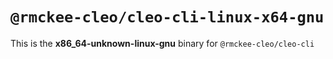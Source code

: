 # `@rmckee-cleo/cleo-cli-linux-x64-gnu`

This is the **x86_64-unknown-linux-gnu** binary for `@rmckee-cleo/cleo-cli`
